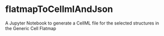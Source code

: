 # flatmapToCellmlAndJson
A Jupyter Notebook to generate a CellML file for the selected structures in the Generic Cell Flatmap

